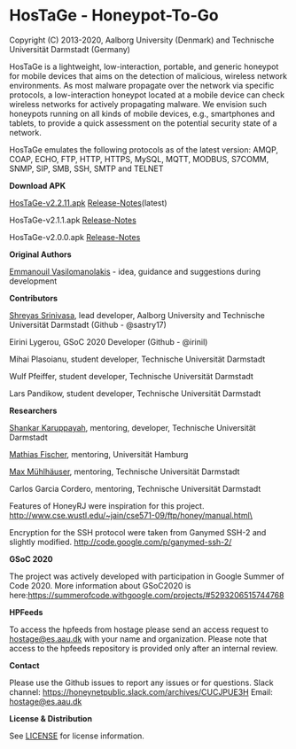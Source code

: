 HosTaGe - Honeypot-To-Go
========================
Copyright (C) 2013-2020, Aalborg University (Denmark) and Technische Universität Darmstadt (Germany)



HosTaGe is a lightweight, low-interaction, portable, and generic honeypot for mobile devices that aims on the detection of malicious, wireless network environments. 
As most malware propagate over the network via specific protocols, a low-interaction honeypot located at a mobile device can check wireless networks for actively propagating malware. We envision such honeypots running on all kinds of mobile devices, e.g., smartphones and tablets, to provide a quick assessment on the potential security state of a network.

HosTaGe emulates the following protocols as of the latest version: AMQP, COAP, ECHO, FTP, HTTP, HTTPS, MySQL, MQTT, MODBUS, S7COMM, SNMP, SIP, SMB, SSH, SMTP and TELNET

__Download APK__

[HosTaGe-v2.2.11.apk](https://github.com/aau-network-security/HosTaGe/releases/download/v2.2.11/HosTaGe-2.2.11.apk) [Release-Notes](https://github.com/aau-network-security/HosTaGe/releases/tag/v2.2.11)(latest) 

HosTaGe-v2.1.1.apk [Release-Notes](https://github.com/aau-network-security/HosTaGe/releases/tag/v2.1.1)

HosTaGe-v2.0.0.apk [Release-Notes](https://github.com/aau-network-security/HosTaGe/releases/tag/v2.0.0)

__Original Authors__

[Emmanouil Vasilomanolakis](https://mvasiloma.com/) -  idea, guidance and suggestions during development

__Contributors__

[Shreyas Srinivasa](https://sastry17.github.io/), lead developer, Aalborg University and Technische Universität Darmstadt (Github - @sastry17)

Eirini Lygerou, GSoC 2020 Developer (Github - @irinil)

Mihai Plasoianu, student developer, Technische Universität Darmstadt

Wulf Pfeiffer, student developer, Technische Universität Darmstadt

Lars Pandikow, student developer, Technische Universität Darmstadt

__Researchers__

[Shankar Karuppayah](https://www.kshankar.com/), mentoring, developer, Technische Universität Darmstadt

[Mathias Fischer](https://www.inf.uni-hamburg.de/inst/ab/snp/team/fischer.html), mentoring, Universität Hamburg

[Max Mühlhäuser](https://www.informatik.tu-darmstadt.de/telekooperation/telecooperation_group/staff_1/staff_1_details_23168.en.jsp), mentoring, Technische Universität Darmstadt

Carlos Garcia Cordero, mentoring, Technische Universität Darmstadt


Features of HoneyRJ were inspiration for this project.
http://www.cse.wustl.edu/~jain/cse571-09/ftp/honey/manual.html\

Encryption for the SSH protocol were taken from Ganymed SSH-2 and slightly modified.
http://code.google.com/p/ganymed-ssh-2/

__GSoC 2020__

The project was actively developed with participation in Google Summer of Code 2020. More information about GSoC2020 is here:https://summerofcode.withgoogle.com/projects/#5293206515744768

__HPFeeds__

To access the hpfeeds from hostage please send an access request to hostage@es.aau.dk with your name and organization. Please note that access to the hpfeeds repository is provided only after an internal review. 

__Contact__

Please use the Github issues to report any issues or for questions. 
Slack channel: https://honeynetpublic.slack.com/archives/CUCJPUE3H
Email: hostage@es.aau.dk

__License & Distribution__

See [LICENSE](../LICENSE.md) for license information. 
